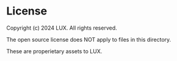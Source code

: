 # License

Copyright (c) 2024 LUX. All rights reserved.

The open source license does NOT apply to files in this directory.

These are properietary assets to LUX.
